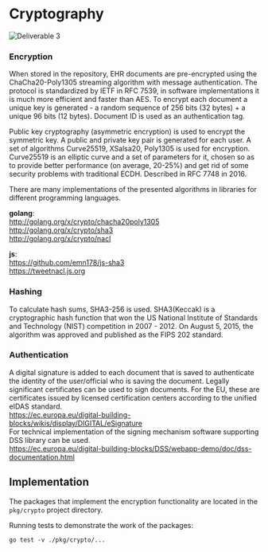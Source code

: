 # Cryptography

![Deliverable 3](https://user-images.githubusercontent.com/98888366/170701371-64966c5b-05ae-465a-8ebd-50a06160d98a.png)

### Encryption
When stored in the repository, EHR documents are pre-encrypted using the ChaCha20-Poly1305 streaming algorithm with message authentication. The protocol is standardized by IETF in RFC 7539, in software implementations it is much more efficient and faster than AES. To encrypt each document a unique key is generated - a random sequence of 256 bits (32 bytes) + a unique 96 bits (12 bytes). Document ID is used as an authentication tag.

Public key cryptography (asymmetric encryption) is used to encrypt the symmetric key. A public and private key pair is generated for each user.
A set of algorithms Curve25519, XSalsa20, Poly1305 is used for encryption.
Curve25519 is an elliptic curve and a set of parameters for it, chosen so as to provide better performance (on average, 20-25%) and get rid of some security problems with traditional ECDH. Described in RFC 7748 in 2016.

There are many implementations of the presented algorithms in libraries for different programming languages.  

**golang**:  
<http://golang.org/x/crypto/chacha20poly1305>  
<http://golang.org/x/crypto/sha3>  
<http://golang.org/x/crypto/nacl>

**js**:  
<https://github.com/emn178/js-sha3>  
<https://tweetnacl.js.org>

### Hashing

To calculate hash sums, SHA3-256 is used.
SHA3(Keccak) is a cryptographic hash function that won the US National Institute of Standards and Technology (NIST) competition in 2007 - 2012. On August 5, 2015, the algorithm was approved and published as the FIPS 202 standard.

### Authentication

A digital signature is added to each document that is saved to authenticate the identity of the user/official who is saving the document.
Legally significant certificates can be used to sign documents. For the EU, these are certificates issued by licensed certification centers according to the unified eIDAS standard.  
<https://ec.europa.eu/digital-building-blocks/wikis/display/DIGITAL/eSignature>  
For technical implementation of the signing mechanism software supporting DSS library can be used.  
<https://ec.europa.eu/digital-building-blocks/DSS/webapp-demo/doc/dss-documentation.html>

## Implementation

The packages that implement the encryption functionality are located in the `pkg/crypto` project directory.

Running tests to demonstrate the work of the packages:

```
go test -v ./pkg/crypto/...
```
